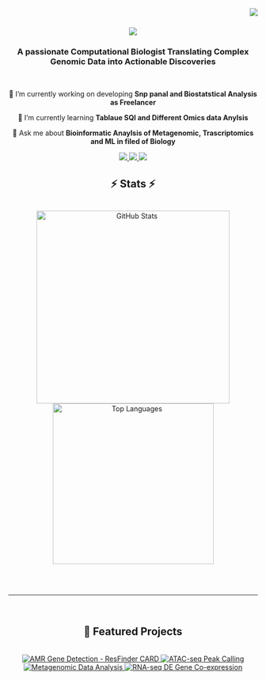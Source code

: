 <img align="right" src="https://visitor-badge.laobi.icu/badge?page_id=ParthDoshi97.ParthDoshi97" />

<h1 align="center">
    <img src="https://readme-typing-svg.herokuapp.com/?font=Righteous&size=35&center=true&vCenter=true&width=500&height=70&duration=4000&lines=Hi+There!+👋;+I'm+Parth+Doshi!;" />
</h1>

<h3 align="center">A passionate Computational Biologist Translating Complex Genomic Data into Actionable Discoveries </h3>

<br/>

<div align="center">
 
 🔭 I’m currently working on developing **Snp panal and Biostatstical Analysis as Freelancer**
 
 🌱 I’m currently learning **Tablaue SQl and Different Omics data Anylsis**

💬 Ask me about **Bioinformatic Anaylsis of Metagenomic, Trascriptomics and ML in filed of Biology**

 <div align="center"> 
  <a href="mailto:parthdosshi@outlook.com">
    <img src="https://img.shields.io/badge/Outlook-333333?style=for-the-badge&logo=microsoft-outlook&logoColor=0078D4" />
  </a>
  <a href="https://www.linkedin.com/in/parth-doshi2219" target="_blank">
    <img src="https://img.shields.io/badge/LinkedIn-0077B5?style=for-the-badge&logo=linkedin&logoColor=white" target="_blank" />
  </a>
  <a href="https://github.com/ParthDoshi97" target="_blank">
     <img src="https://img.shields.io/badge/GitHub-000000?style=for-the-badge&logo=github&logoColor=white" target="_blank" />
  </a>
</div>

<h2 align="center">⚡ Stats ⚡</h2>
<br>
<div align="center">
    <img width="390" src="https://github-readme-stats.vercel.app/api?username=ParthDoshi97&count_private=true&show_icons=true&theme=react&rank_icon=github&border_radius=10" alt="GitHub Stats" />
    <br />
    <img width="325" src="https://github-readme-stats.vercel.app/api/top-langs/?username=ParthDoshi97&hide=HTML&langs_count=8&layout=compact&theme=react&border_radius=10&size_weight=0.5&count_weight=0.5&exclude_repo=github-readme-stats" alt="Top Languages" />
</div>

<br/><br/>

<hr/>

<br/>
<h2 align="center">📂 Featured Projects</h2>
<br>

<div align="center">
    <a href="https://github.com/ParthDoshi97/AMR-GeneDetection-ResFinder-CARD" target="_blank">
        <img src="https://github-readme-stats.vercel.app/api/pin/?username=ParthDoshi97&repo=AMR-GeneDetection-ResFinder-CARD&theme=solarized-light&border_radius=10" alt="AMR Gene Detection - ResFinder CARD" />
    </a>
    <a href="https://github.com/ParthDoshi97/ATAC-seq-peak-calling" target="_blank">
        <img src="https://github-readme-stats.vercel.app/api/pin/?username=ParthDoshi97&repo=ATAC-seq-peak-calling&theme=calm&border_radius=10" alt="ATAC-seq Peak Calling" />
    </a>
    <br />
    <a href="https://github.com/ParthDoshi97/Metagenomic_Data_analysis" target="_blank">
        <img src="https://github-readme-stats.vercel.app/api/pin/?username=ParthDoshi97&repo=Metagenomic_Data_analysis&theme=flag-india&border_radius=10" alt="Metagenomic Data Analysis" />
    </a>
    <a href="https://github.com/ParthDoshi97/Rna-seq_DE_gene_CO_expression" target="_blank">
        <img src="https://github-readme-stats.vercel.app/api/pin/?username=ParthDoshi97&repo=Rna-seq_DE_gene_CO_expression&theme=solarized-light&border_radius=10" alt="RNA-seq DE Gene Co-expression" />
    </a>
</div>
